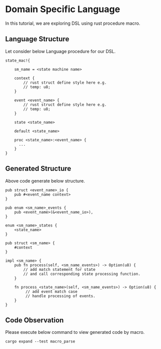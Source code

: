 
# Domain Specific Language

In this tutorial, we are exploring DSL using rust procedure macro.

## Language Structure

Let consider below Language procedure for our DSL.

```ignore
state_mac!{

    sm_name = <state machine name>

    context {
        // rust struct define style here e.g.
        // temp: u8;       
    }

    event <event_name> {
        // rust struct define style here e.g.
        // temp: u8;
    }
    
    state <state_name>
    
    default <state_name>
    
    proc <state_name>:<event_name> {
      ...
    }
}

```

## Generated Structure

Above code generate below structure.

```ignore
pub struct <event_name>_io {
    pub #<event_name context>
}

pub enum <sm_name>_events {
    pub <event_name>(&<event_name_io>),
}

enum <sm_name>_states {
    <state_name>
}

pub struct <sm_name> {
    #context
}

impl <sm_name> {
    pub fn process(self, <sm_name_events>) -> Option(u8) {
        // add match statement for state
        // and call corresponding state processing function.
    } 
    
    fn process_<state_name>(self, <sm_name_events>) -> Option(u8) {
         // add event match case 
         // handle processing of events.
    }    
}

```

## Code Observation

Please execute below command to view generated code by macro.

```ignore
cargo expand --test macro_parse
```




